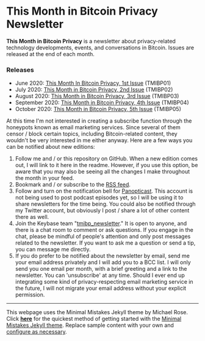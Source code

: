 # This Month in Bitcoin Privacy Newsletter

**This Month in Bitcoin Privacy** is a newsletter about privacy-related technology developments, events, and conversations in Bitcoin. Issues are released at the end of each month.

### Releases

+ June 2020: [This Month In Bitcoin Privacy, 1st Issue](https://enegnei.github.io/This-Month-In-Bitcoin-Privacy/June_2020/) (TMIBP01)
+ July 2020: [This Month in Bitcoin Privacy, 2nd Issue](https://enegnei.github.io/This-Month-In-Bitcoin-Privacy/July_2020/) (TMIBP02)
+ August 2020: [This Month in Bitcoin Privacy, 3rd Issue](https://enegnei.github.io/This-Month-In-Bitcoin-Privacy/August_2020/) (TMIBP03)
+ September 2020: [This Month in Bitcoin Privacy, 4th Issue](https://enegnei.github.io/This-Month-In-Bitcoin-Privacy/September_2020/) (TMIBP04)
+ October 2020: [This Month in Bitcoin Privacy, 5th Issue](https://enegnei.github.io/This-Month-In-Bitcoin-Privacy/October_2020/) (TMIBP05)

At this time I'm not interested in creating a subscribe function through the honeypots known as email marketing services. Since several of them censor / block certain topics, including Bitcoin-related content, they wouldn't be very interested in me either anyway. Here are a few ways you can be notified about new editions:

1. Follow me and / or this repository on GitHub. When a new edition comes out, I will link to it here in the readme. However, if you use this option, be aware that you may also be seeing all the changes I make throughout the month in your feed.
2. Bookmark and / or subscribe to the [RSS feed](https://enegnei.github.io/This-Month-In-Bitcoin-Privacy/feed.xml).
3. Follow and turn on the notification bell for [Panopticast](https://twitter.com/Panopticast). This account is not being used to post podcast episodes yet, so I will be using it to share newsletters for the time being. You could also be notified through my Twitter account, but obviously I post / share a lot of other content there as well.
4. Join the Keybase team "[tmibp_newsletter](https://keybase.io/team/tmibp_newsletter)." It is open to anyone, and there is a chat room to comment or ask questions. If you engage in the chat, please be mindful of people's attention and only post messages related to the newsletter. If you want to ask me a question or send a tip, you can message me directly.
5. If you do prefer to be notified about the newsletter by email, send me your email address privately and I will add you to a BCC list. I will only send you one email per month, with a brief greeting and a link to the newsletter. You can 'unsubscribe' at any time. Should I ever end up integrating some kind of privacy-respecting email marketing service in the future, I will not migrate your email address without your explicit permission.

---

This webpage uses the Minimal Mistakes Jekyll theme by Michael Rose. Click [**here**](https://github.com/mmistakes/mm-github-pages-starter/generate) for the quickest method of getting started with the [Minimal Mistakes Jekyll theme](https://github.com/mmistakes/minimal-mistakes). Replace sample content with your own and [configure as necessary](https://mmistakes.github.io/minimal-mistakes/docs/configuration/).
